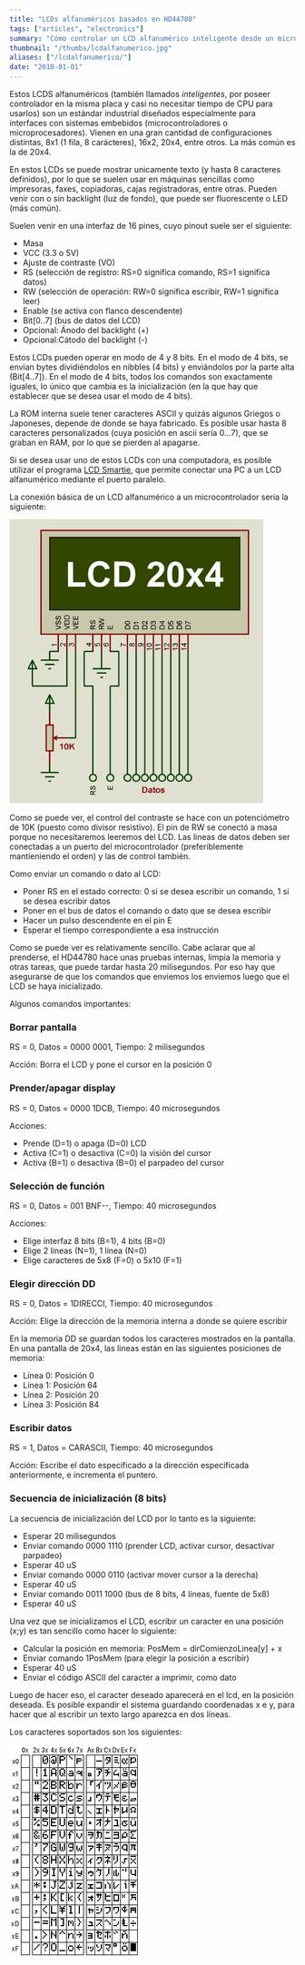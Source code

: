 ```yaml
---
title: "LCDs alfanuméricos basados en HD44780"
tags: ["articles", "electronics"]
summary: "Cómo controlar un LCD alfanumérico inteligente desde un microcontrolador. Incluye Comandos y esquemáticos."
thumbnail: "/thumbs/lcdalfanumerico.jpg"
aliases: ["/lcdalfanumerico/"]
date: "2010-01-01"
---
```


Estos LCDS alfanuméricos (también llamados *inteligentes*, por poseer controlador en la misma placa y casi no necesitar tiempo de CPU para usarlos) son un estándar industrial diseñados especialmente para interfaces con sistemas embebidos (microcontroladores o microprocesadores). Vienen en una gran cantidad de configuraciones distintas, 8x1 (1 fila, 8 carácteres), 16x2, 20x4, entre otros. La más común es la de 20x4.

En estos LCDs se puede mostrar unicamente texto (y hasta 8 caracteres definidos), por lo que se suelen usar en máquinas sencillas como impresoras, faxes, copiadoras, cajas registradoras, entre otras. Pueden venir con o sin backlight (luz de fondo), que puede ser fluorescente o LED (más común).

Suelen venir en una interfaz de 16 pines, cuyo pinout suele ser el siguiente:

* Masa
* VCC (3.3 o 5V)
* Ajuste de contraste (VO)
* RS (selección de registro: RS=0 significa comando, RS=1 significa datos)
* RW (selección de operación: RW=0 significa escribir, RW=1 significa leer)
* Enable (se activa con flanco descendente)
* Bit[0..7] (bus de datos del LCD)
* Opcional: Ánodo del backlight (+)
* Opcional:Cátodo del backlight (-)

Estos LCDs pueden operar en modo de 4 y 8 bits. En el modo de 4 bits, se envian bytes dividiéndolos en nibbles (4 bits) y enviándolos por la parte alta (Bit[4..7]). En el modo de 4 bits, todos los comandos son exactamente iguales, lo único que cambia es la inicialización (en la que hay que establecer que se desea usar el modo de 4 bits).

La ROM interna suele tener caracteres ASCII y quizás algunos Griegos o Japoneses, depende de donde se haya fabricado. Es posible usar hasta 8 caracteres personalizados (cuya posición en ascii sería 0...7), que se graban en RAM, por lo que se pierden al apagarse.

Si se desea usar uno de estos LCDs con una computadora, es posible utilizar el programa [LCD Smartie](http://lcdsmartie.sourceforge.net/), que permite conectar una PC a un LCD alfanumérico mediante el puerto paralelo.

La conexión básica de un LCD alfanumérico a un microcontrolador sería la siguiente:

![Conexión LCD alfanumérico HD44780](/images/lcdalfa.png)

Como se puede ver, el control del contraste se hace con un potenciómetro de 10K (puesto como divisor resistivo). El pin de RW se conectó a masa porque no necesitaremos leeremos del LCD. Las lineas de datos deben ser conectadas a un puerto del microcontrolador (preferiblemente mantieniendo el orden) y las de control también.

Como enviar un comando o dato al LCD:
	
* Poner RS en el estado correcto: 0 si se desea escribir un comando, 1 si se desea escribir datos
* Poner en el bus de datos el comando o dato que se desea escribir
* Hacer un pulso descendente en el pin E
* Esperar el tiempo correspondiente a esa instrucción
	
Como se puede ver es relativamente sencillo. Cabe aclarar que al prenderse, el HD44780 hace unas pruebas internas, limpia la memoria y otras tareas, que puede tardar hasta 20 milisegundos. Por eso hay que asegurarse de que los comandos que enviemos los enviemos luego que el LCD se haya inicializado.

Algunos comandos importantes:

### Borrar pantalla
RS = 0, Datos = 0000 0001, Tiempo: 2 milisegundos

Acción: Borra el LCD y pone el cursor en la posición 0

### Prender/apagar display
RS = 0, Datos = 0000 1DCB, Tiempo: 40 microsegundos

Acciones: 
	
* Prende (D=1) o apaga (D=0) LCD
* Activa (C=1) o desactiva (C=0) la visión del cursor
* Activa (B=1) o desactiva (B=0) el parpadeo del cursor
	

### Selección de función
RS = 0, Datos = 001 BNF--, Tiempo: 40 microsegundos

Acciones:

* Elige interfaz 8 bits (B=1), 4 bits (B=0)
* Elige 2 líneas (N=1), 1 línea (N=0)
* Elige caracteres de 5x8 (F=0) o 5x10 (F=1)
	

### Elegir dirección DD
RS = 0, Datos = 1DIRECCI, Tiempo: 40 microsegundos

Acción: Elige la dirección de la memoria interna a donde se quiere escribir

En la memoria DD se guardan todos los caracteres mostrados en la pantalla. En una pantalla de 20x4, las lineas están en las siguientes posiciones de memoria:
	
* Línea 0: Posición 0
* Línea 1: Posición 64
* Línea 2: Posición 20
* Línea 3: Posición 84
	

### Escribir datos
RS = 1, Datos = CARASCII, Tiempo: 40 microsegundos

Acción: Escribe el dato especificado a la dirección especificada anteriormente, e incrementa el puntero.

### Secuencia de inicialización (8 bits)
La secuencia de inicialización del LCD por lo tanto es la siguiente:
	
* Esperar 20 milisegundos
* Enviar comando 0000 1110 (prender LCD, activar cursor, desactivar parpadeo)
* Esperar 40 uS
* Enviar comando 0000 0110 (activar mover cursor a la derecha)
* Esperar 40 uS
* Enviar comando 0011 1000 (bus de 8 bits, 4 líneas, fuente de 5x8)		
* Esperar 40 uS
	

Una vez que se inicializamos el LCD, escribir un caracter en una posición (x;y) es tan sencillo como hacer lo siguiente:
	
* Calcular la posición en memoria: PosMem = dirComienzoLinea[y] + x
* Enviar comando 1PosMem (para elegir la posición a escribir)
* Esperar 40 uS
* Enviar el código ASCII del caracter a imprimir, como dato
	
Luego de hacer eso, el caracter deseado aparecerá en el lcd, en la posición deseada. Es posible expandir el sistema guardando coordenadas x e y, para hacer que al escribir un texto largo aparezca en dos líneas.

Los caracteres soportados son los siguientes:

![Caracteres LCD alfanumérico HD44780](/images/lcd-font.png)
